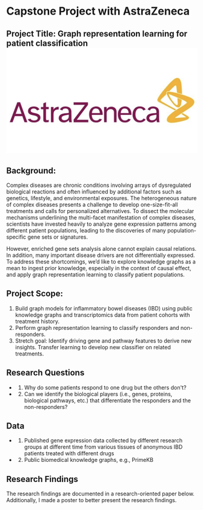 # Capstone Project with AstraZeneca 

## Project Title: Graph representation learning for patient classification ![](az.png)

## Background: 
Complex diseases are chronic conditions involving arrays of dysregulated biological reactions and often influenced by additional factors such as genetics, lifestyle, and environmental exposures. The heterogeneous nature of complex diseases presents a challenge to develop one-size-fit-all treatments and calls for personalized alternatives. To dissect the molecular mechanisms underlining the multi-facet manifestation of complex diseases, scientists have invested heavily to analyze gene expression patterns among different patient populations, leading to the discoveries of many population-specific gene sets or signatures. 

However, enriched gene sets analysis alone cannot explain causal relations. In addition, many important disease drivers are not differentially expressed. To address these shortcomings, we’d like to explore knowledge graphs as a mean to ingest prior knowledge, especially in the context of causal effect, and apply graph representation learning to classify patient populations.


## Project Scope: 
1. Build graph models for inflammatory bowel diseases (IBD) using public knowledge graphs and transcriptomics data from patient cohorts with treatment history. 
2. Perform graph representation learning to classify responders and non-responders. 
3. Stretch goal: Identify driving gene and pathway features to derive new insights. Transfer learning to develop new classifier on related treatments.

## Research Questions
- 1. Why do some patients respond to one drug but the others don't?
- 2. Can we identify the biological players (i.e., genes, proteins, biological pathways, etc.) that
differentiate the responders and the non-responders?

## Data
- 1. Published gene expression data collected by different research groups at different time from various tissues of anonymous IBD patients treated with different drugs
- 2. Public biomedical knowledge graphs, e.g., PrimeKB

## Research Findings
The research findings are documented in a research-oriented paper below. Additionally, I made a poster to better present the research findings. 